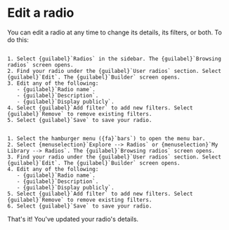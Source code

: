 # Edit a radio

You can edit a radio at any time to change its details, its filters, or both. To do this:

```{tabbed} Desktop

1. Select {guilabel}`Radios` in the sidebar. The {guilabel}`Browsing radios` screen opens.
2. Find your radio under the {guilabel}`User radios` section. Select {guilabel}`Edit`. The {guilabel}`Builder` screen opens.
3. Edit any of the following:
   - {guilabel}`Radio name`.
   - {guilabel}`Description`.
   - {guilabel}`Display publicly`.
4. Select {guilabel}`Add filter` to add new filters. Select {guilabel}`Remove` to remove existing filters.
5. Select {guilabel}`Save` to save your radio.

```

```{tabbed} Mobile

1. Select the hamburger menu ({fa}`bars`) to open the menu bar.
2. Select {menuselection}`Explore --> Radios` or {menuselection}`My Library --> Radios`. The {guilabel}`Browsing radios` screen opens.
3. Find your radio under the {guilabel}`User radios` section. Select {guilabel}`Edit`. The {guilabel}`Builder` screen opens.
4. Edit any of the following:
   - {guilabel}`Radio name`.
   - {guilabel}`Description`.
   - {guilabel}`Display publicly`.
5. Select {guilabel}`Add filter` to add new filters. Select {guilabel}`Remove` to remove existing filters.
6. Select {guilabel}`Save` to save your radio.

```

That's it! You've updated your radio's details.
